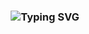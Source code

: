 


<!-- <p align="left"> <img src="https://komarev.com/ghpvc/?username=vruddhikapre&label=Profile%20views&color=0e75b6&style=flat" alt="vruddhikapre" /> </p>

<h1 align="center">Hi , I'm Vruddhi <img src="https://media.giphy.com/media/hvRJCLFzcasrR4ia7z/giphy.gif" width="35"></h1>
 -->

<h3 align="center" <a href="https://git.io/typing-svg"><img src="https://readme-typing-svg.demolab.com?font=monoscope&weight=500&size=30&duration=3000&pause=800&center=true&vCenter=true&width=435&lines=Hi+there%2C+I'm+Vruddhi+;I+hope+you're+doing+well;Enjoy+your+time+%3A)" alt="Typing SVG" /></a></h3>

 

